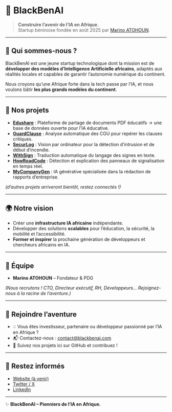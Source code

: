 # 🌌 BlackBenAI

> **Construire l’avenir de l’IA en Afrique.**  
> Startup béninoise fondée en août 2025 par [Marino ATOHOUN](https://github.com/rinogeek).

---

## 🚀 Qui sommes-nous ?
BlackBenAI est une jeune startup technologique dont la mission est de **développer des modèles d’Intelligence Artificielle africains**, adaptés aux réalités locales et capables de garantir l’autonomie numérique du continent.  

Nous croyons qu’une Afrique forte dans la tech passe par l’IA, et nous voulons bâtir **les plus grands modèles du continent**.

---

## 🧩 Nos projets

- **[Edushare](#)** : Plateforme de partage de documents PDF éducatifs → une base de données ouverte pour l’IA éducative.  
- **[GuardClause](#)** : Analyse automatique des CGU pour repérer les clauses critiques.  
- **[SecurLog](#)** : Vision par ordinateur pour la détection d’intrusion et de début d’incendie.  
- **[WithSign](#)** : Traduction automatique du langage des signes en texte.  
- **[HowRoadCode](#)** : Détection et explication des panneaux de signalisation en temps réel.  
- **[MyCompanyGen](#)** : IA générative spécialisée dans la rédaction de rapports d’entreprise.  

*(d’autres projets arriveront bientôt, restez connectés !)*

---

## 🌍 Notre vision
- Créer une **infrastructure IA africaine** indépendante.  
- Développer des solutions **scalables** pour l’éducation, la sécurité, la mobilité et l’accessibilité.  
- **Former et inspirer** la prochaine génération de développeurs et chercheurs africains en IA.  

---

## 👥 Équipe
- **Marino ATOHOUN** – Fondateur & PDG  

*(Nous recrutons ! CTO, Directeur exécutif, RH, Développeurs… Rejoignez-nous à la racine de l’aventure.)*  

---

## 🤝 Rejoindre l’aventure
- 💡 Vous êtes investisseur, partenaire ou développeur passionné par l’IA en Afrique ?  
- 📬 Contactez-nous : [contact@blackbenai.com](mailto:contact@blackbenai.com)  
- 🔔 Suivez nos projets ici sur GitHub et contribuez !  

---

## 📢 Restez informés
- [Website (à venir)](#)  
- [Twitter / X](#)  
- [LinkedIn](#)  

---

✨ **BlackBenAI – Pionniers de l’IA en Afrique.**
